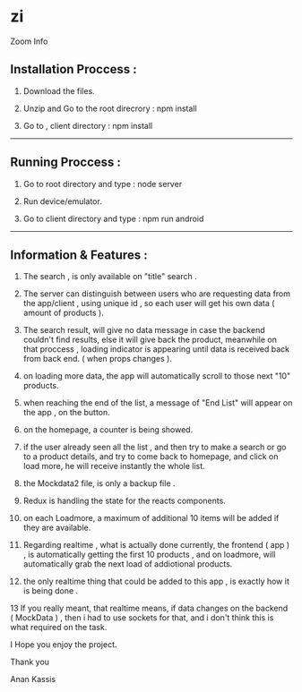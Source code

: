 # zi
Zoom Info

Installation Proccess :
-----------------------

1. Download the files.

2. Unzip and Go to the root direcrory : npm install

3. Go to , client directory : npm install

------------------------------------------------------------------------------------------------------------------------------------------

Running Proccess :
-------------------

1. Go to root directory and type : node server

2. Run device/emulator.

2. Go to client directory and type : npm run android

------------------------------------------------------------------------------------------------------------------------------------------

Information & Features :
------------------------

1. The search , is only available on "title" search .

2. The server can distinguish between users who are requesting data from the app/client , using unique id , so each user will get his own data ( amount of products ).

3. The search result, will give no data message in case the backend couldn't find results, else it will give back the product, meanwhile on that proccess , loading indicator is appearing until data is received back from back end. ( when props changes ).

4. on loading more data, the app will automatically scroll to those next "10" products.

5. when reaching the end of the list, a message of "End List" will appear on the app , on the button.

6. on the homepage, a counter is being showed.

7. if the user already seen all the list , and then try to make a search or go to a product details, and try to come back to homepage, and click on load more,
he will receive instantly the whole list.

8. the Mockdata2 file, is only a backup file .

9. Redux is handling the state for the reacts components.

10. on each Loadmore, a maximum of additional 10 items will be added if they are available.

11. Regarding realtime , what is actually done currently, the frontend ( app ) , is automatically getting the first 10 products , and on loadmore, will automatically grab the next load of addiotional products.

12. the only realtime thing that could be added to this app , is exactly how it is being done .

13 If you really meant, that realtime means, if data changes on the backend ( MockData ) , then
i had to use sockets for that, and i don't think this is what required on the task.

I Hope you enjoy the project.

Thank you

Anan Kassis
